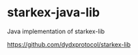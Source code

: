 # starkex-java-lib

Java implementation of starkex-lib

https://github.com/dydxprotocol/starkex-lib
